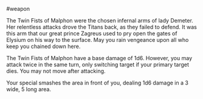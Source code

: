 #weapon 

The Twin Fists of Malphon were the chosen infernal arms of lady Demeter. Her relentless attacks drove the Titans back, as they failed to defend. It was this arm that our great prince Zagreus used to pry open the gates of Elysium on his way to the surface. May you rain vengeance upon all who keep you chained down here.

The Twin Fists of Malphon have a base damage of 1d6. However, you may attack twice in the same turn, only switching target if your primary target dies. You may not move after attacking.

Your special smashes the area in front of you, dealing 1d6 damage in a 3 wide, 5 long area.